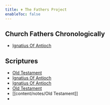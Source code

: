 ```yaml
---
title: ✟ The Fathers Project
enableToc: false
---
```


## Church Fathers Chronologically
- [Ignatius Of Antioch](content/Ignatius%20Of%20Antioch/Ignatius%20Of%20Antioch.md)

## Scriptures
- [Old Testament](content/notes/Old%20Testament.md)
- [Ignatius Of Antioch](content/Ignatius%20Of%20Antioch/Ignatius%20Of%20Antioch.md)
- [Ignatius Of Antioch](content/Ignatius%20Of%20Antioch/Ignatius%20Of%20Antioch.md)
- [Old Testament](content/notes/Old%20Testament.md)
- [[content/notes/Old Testament]]
- 